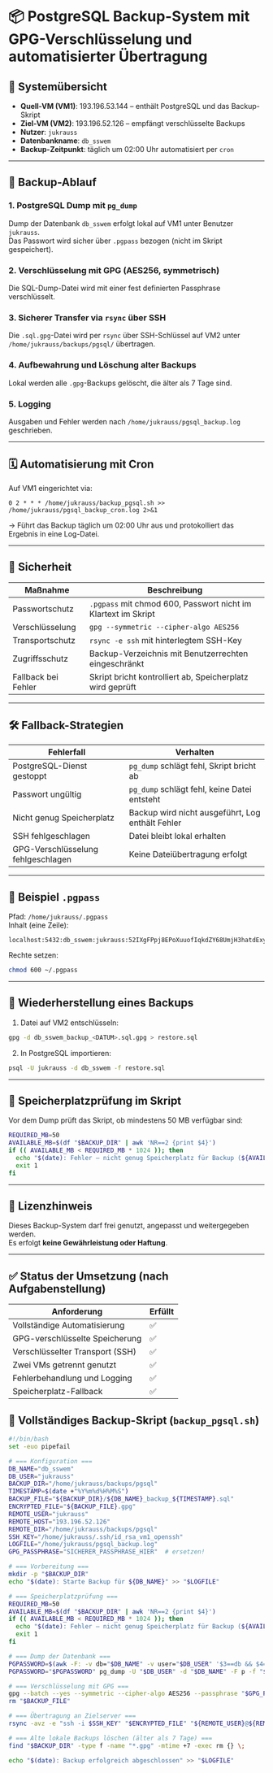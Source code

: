 
# 📦 PostgreSQL Backup-System mit GPG-Verschlüsselung und automatisierter Übertragung

## 🔧 Systemübersicht

- **Quell-VM (VM1)**: 193.196.53.144 – enthält PostgreSQL und das Backup-Skript
- **Ziel-VM (VM2)**: 193.196.52.126 – empfängt verschlüsselte Backups
- **Nutzer**: `jukrauss`
- **Datenbankname**: `db_sswem`
- **Backup-Zeitpunkt**: täglich um 02:00 Uhr automatisiert per `cron`

---

## 🔁 Backup-Ablauf

### 1. PostgreSQL Dump mit `pg_dump`

Dump der Datenbank `db_sswem` erfolgt lokal auf VM1 unter Benutzer `jukrauss`.  
Das Passwort wird sicher über `.pgpass` bezogen (nicht im Skript gespeichert).

### 2. Verschlüsselung mit GPG (AES256, symmetrisch)

Die SQL-Dump-Datei wird mit einer fest definierten Passphrase verschlüsselt.

### 3. Sicherer Transfer via `rsync` über SSH

Die `.sql.gpg`-Datei wird per `rsync` über SSH-Schlüssel auf VM2 unter  
`/home/jukrauss/backups/pgsql/` übertragen.

### 4. Aufbewahrung und Löschung alter Backups

Lokal werden alle `.gpg`-Backups gelöscht, die älter als 7 Tage sind.

### 5. Logging

Ausgaben und Fehler werden nach `/home/jukrauss/pgsql_backup.log` geschrieben.

---

## 🗓 Automatisierung mit Cron

Auf VM1 eingerichtet via:

```cron
0 2 * * * /home/jukrauss/backup_pgsql.sh >> /home/jukrauss/pgsql_backup_cron.log 2>&1
```

→ Führt das Backup täglich um 02:00 Uhr aus und protokolliert das Ergebnis in eine Log-Datei.

---

## 🔐 Sicherheit

| Maßnahme             | Beschreibung |
|----------------------|--------------|
| Passwortschutz       | `.pgpass` mit chmod 600, Passwort nicht im Klartext im Skript |
| Verschlüsselung      | `gpg --symmetric --cipher-algo AES256` |
| Transportschutz      | `rsync -e ssh` mit hinterlegtem SSH-Key |
| Zugriffsschutz       | Backup-Verzeichnis mit Benutzerrechten eingeschränkt |
| Fallback bei Fehler  | Skript bricht kontrolliert ab, Speicherplatz wird geprüft |

---

## 🛠 Fallback-Strategien

| Fehlerfall                     | Verhalten                       |
|--------------------------------|----------------------------------|
| PostgreSQL-Dienst gestoppt     | `pg_dump` schlägt fehl, Skript bricht ab |
| Passwort ungültig              | `pg_dump` schlägt fehl, keine Datei entsteht |
| Nicht genug Speicherplatz      | Backup wird nicht ausgeführt, Log enthält Fehler |
| SSH fehlgeschlagen             | Datei bleibt lokal erhalten     |
| GPG-Verschlüsselung fehlgeschlagen | Keine Dateiübertragung erfolgt |

---

## 📄 Beispiel `.pgpass`

Pfad: `/home/jukrauss/.pgpass`  
Inhalt (eine Zeile):

```
localhost:5432:db_sswem:jukrauss:52IXgFPpj8EPoXuuofIqkdZY68UmjH3hatdExygU1ytIH4PKYY8bJtFLZkN2Q7Jg
```

Rechte setzen:

```bash
chmod 600 ~/.pgpass
```

---

## 🔁 Wiederherstellung eines Backups

1. Datei auf VM2 entschlüsseln:

```bash
gpg -d db_sswem_backup_<DATUM>.sql.gpg > restore.sql
```

2. In PostgreSQL importieren:

```bash
psql -U jukrauss -d db_sswem -f restore.sql
```

---

## 🧪 Speicherplatzprüfung im Skript

Vor dem Dump prüft das Skript, ob mindestens 50 MB verfügbar sind:

```bash
REQUIRED_MB=50
AVAILABLE_MB=$(df "$BACKUP_DIR" | awk 'NR==2 {print $4}')
if (( AVAILABLE_MB < REQUIRED_MB * 1024 )); then
  echo "$(date): Fehler – nicht genug Speicherplatz für Backup (${AVAILABLE_MB} kB verfügbar)" >> "$LOGFILE"
  exit 1
fi
```

---

## 📘 Lizenzhinweis

Dieses Backup-System darf frei genutzt, angepasst und weitergegeben werden.  
Es erfolgt **keine Gewährleistung oder Haftung**.

---

## ✅ Status der Umsetzung (nach Aufgabenstellung)

| Anforderung                        | Erfüllt |
|-----------------------------------|---------|
| Vollständige Automatisierung      | ✅      |
| GPG-verschlüsselte Speicherung    | ✅      |
| Verschlüsselter Transport (SSH)   | ✅      |
| Zwei VMs getrennt genutzt         | ✅      |
| Fehlerbehandlung und Logging      | ✅      |
| Speicherplatz-Fallback            | ✅      |

## 📜 Vollständiges Backup-Skript (`backup_pgsql.sh`)

```bash
#!/bin/bash
set -euo pipefail

# === Konfiguration ===
DB_NAME="db_sswem"
DB_USER="jukrauss"
BACKUP_DIR="/home/jukrauss/backups/pgsql"
TIMESTAMP=$(date +"%Y%m%d%H%M%S")
BACKUP_FILE="${BACKUP_DIR}/${DB_NAME}_backup_${TIMESTAMP}.sql"
ENCRYPTED_FILE="${BACKUP_FILE}.gpg"
REMOTE_USER="jukrauss"
REMOTE_HOST="193.196.52.126"
REMOTE_DIR="/home/jukrauss/backups/pgsql"
SSH_KEY="/home/jukrauss/.ssh/id_rsa_vm1_openssh"
LOGFILE="/home/jukrauss/pgsql_backup.log"
GPG_PASSPHRASE="SICHERER_PASSPHRASE_HIER"  # ersetzen!

# === Vorbereitung ===
mkdir -p "$BACKUP_DIR"
echo "$(date): Starte Backup für ${DB_NAME}" >> "$LOGFILE"

# === Speicherplatzprüfung ===
REQUIRED_MB=50
AVAILABLE_MB=$(df "$BACKUP_DIR" | awk 'NR==2 {print $4}')
if (( AVAILABLE_MB < REQUIRED_MB * 1024 )); then
  echo "$(date): Fehler – nicht genug Speicherplatz für Backup (${AVAILABLE_MB} kB verfügbar)" >> "$LOGFILE"
  exit 1
fi

# === Dump der Datenbank ===
PGPASSWORD=$(awk -F: -v db="$DB_NAME" -v user="$DB_USER" '$3==db && $4==user {print $5}' ~/.pgpass)
PGPASSWORD="$PGPASSWORD" pg_dump -U "$DB_USER" -d "$DB_NAME" -F p -f "$BACKUP_FILE"

# === Verschlüsselung mit GPG ===
gpg --batch --yes --symmetric --cipher-algo AES256 --passphrase "$GPG_PASSPHRASE" "$BACKUP_FILE"
rm "$BACKUP_FILE"

# === Übertragung an Zielserver ===
rsync -avz -e "ssh -i $SSH_KEY" "$ENCRYPTED_FILE" "${REMOTE_USER}@${REMOTE_HOST}:${REMOTE_DIR}/"

# === Alte lokale Backups löschen (älter als 7 Tage) ===
find "$BACKUP_DIR" -type f -name "*.gpg" -mtime +7 -exec rm {} \;

echo "$(date): Backup erfolgreich abgeschlossen" >> "$LOGFILE"
```